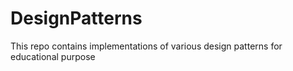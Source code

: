 # DesignPatterns
This repo contains implementations of various design patterns for educational purpose
